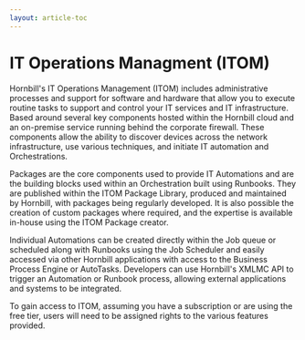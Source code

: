 ```yaml
---
layout: article-toc
---
```

# IT Operations Managment (ITOM) 
Hornbill's IT Operations Management (ITOM) includes administrative processes and support for software and hardware that allow you to execute routine tasks to support and control your IT services and IT infrastructure. Based around several key components hosted within the Hornbill cloud and an on-premise service running behind the corporate firewall. These components allow the ability to discover devices across the network infrastructure, use various techniques, and initiate IT automation and Orchestrations.

Packages are the core components used to provide IT Automations and are the building blocks used within an Orchestration built using Runbooks. They are published within the ITOM Package Library, produced and maintained by Hornbill, with packages being regularly developed. It is also possible the creation of custom packages where required, and the expertise is available in-house using the ITOM Package creator.

Individual Automations can be created directly within the Job queue or scheduled along with Runbooks using the Job Scheduler and easily accessed via other Hornbill applications with access to the Business Process Engine or AutoTasks. Developers can use Hornbill's XMLMC API to trigger an Automation or Runbook process, allowing external applications and systems to be integrated.

To gain access to ITOM, assuming you have a subscription or are using the free tier, users will need to be assigned rights to the various features provided.